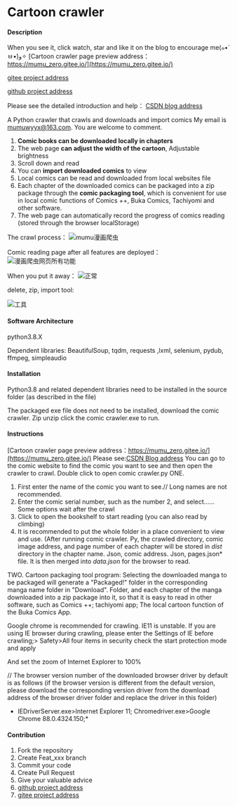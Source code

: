 # Cartoon crawler

#### Description
When you see it, click watch, star and like it on the blog to encourage me(๑•̀ㅂ•́)و✧
[Cartoon crawler page preview address：https://mumu_zero.gitee.io/](https://mumu_zero.gitee.io/)

[gitee project address](https://gitee.com/mumu_zero/cartoon_crawler)

[github project address](https://github.com/zero0mum/cartoon_crawler)

Please see the detailed introduction and help：
[CSDN blog address](https://blog.csdn.net/zero_mumu/article/details/107852060)

A Python crawler that crawls and downloads and import comics
My email is mumuwyyx@163.com. You are welcome to comment.

1. **Comic books can be downloaded locally in chapters**
2. The web page **can adjust the width of the cartoon**, Adjustable brightness
3. Scroll down and read
4. You can **import downloaded comics** to view
5. Local comics can be read and downloaded from local websites file
6. Each chapter of the downloaded comics can be packaged into a zip package through the **comic packaging tool**, which is convenient for use in local comic functions of Comics ++, Buka Comics, Tachiyomi and other software.
7. The web page can automatically record the progress of comics reading (stored through the browser localStorage)

The crawl process：
  ![mumu漫画爬虫](https://img-blog.csdnimg.cn/20200816122420888.gif#pic_center)

Comic reading page after all features are deployed：
![漫画爬虫网页所有功能](https://mumu_zero.gitee.io/assets/%E5%9B%BE/%E5%A4%A7%E6%A6%82.jpg)

When you put it away：
![正常](https://mumu_zero.gitee.io/assets/%E5%9B%BE/%E6%AD%A3%E5%B8%B8.jpg)

delete, zip, import tool:

![工具](C:\Users\HASEE\Desktop\漫画爬虫csdn\工具.jpg)

#### Software Architecture

python3.8.X

Dependent libraries: BeautifulSoup,  tqdm, requests ,lxml, selenium, pydub, ffmpeg, simpleaudio

#### Installation

Python3.8 and related dependent libraries need to be installed in the source folder (as described in the file)

The packaged exe file does not need to be installed, download the comic crawler. Zip unzip click the comic crawler.exe to run.

#### Instructions
[Cartoon crawler page preview address：https://mumu_zero.gitee.io/](https://mumu_zero.gitee.io/)
Please see:[CSDN Blog address](https://blog.csdn.net/zero_mumu/article/details/107852060)
You can go to the comic website to find the comic you want to see and then open the crawler to crawl.
Double click to open comic crawler.py
ONE.

 1. First enter the name of the comic you want to see.// Long names are not recommended.
 2. Enter the comic serial number, such as the number 2, and select......
 Some options wait after the crawl
 3. Click to open the bookshelf to start reading (you can also read by climbing)
 4. It is recommended to put the whole folder in a place convenient to view and use.
 (After running comic crawler. Py, the crawled directory, comic image address, and page number of each chapter will be stored in *dist* directory in the chapter name. Json, comic address. Json, pages.json* file.
 It is then merged into *data.json* for the browser to read.

 TWO. Cartoon packaging tool program:
Selecting the downloaded manga to be packaged will generate a "Packaged!" folder in the corresponding manga name folder in "Download".
Folder, and each chapter of the manga downloaded into a zip package into it, so that it is easy to read in other software, such as Comics ++;
tachiyomi app; 
The local cartoon function of the Buka Comics App.

Google chrome is recommended for crawling. IE11 is unstable.
If you are using IE browser during crawling, please enter the Settings of IE before crawling;>
Safety>All four items in security check the start protection mode and apply

And set the zoom of Internet Explorer to 100%

// The browser version number of the downloaded browser driver by default is as follows (if the browser version is different from the default version, please download the corresponding version driver from the download address of the browser driver folder and replace the driver in this folder) 

* IEDriverServer.exe>Internet Explorer 11;   Chromedriver.exe>Google Chrome 88.0.4324.150;*

#### Contribution

1.  Fork the repository
2.  Create Feat_xxx branch
3.  Commit your code
4.  Create Pull Request
5.  Give your valuable advice
6.  [github project address](https://github.com/zero0mum/cartoon_crawler)
7.  [gitee project address](https://gitee.com/mumu_zero/cartoon_crawler)
